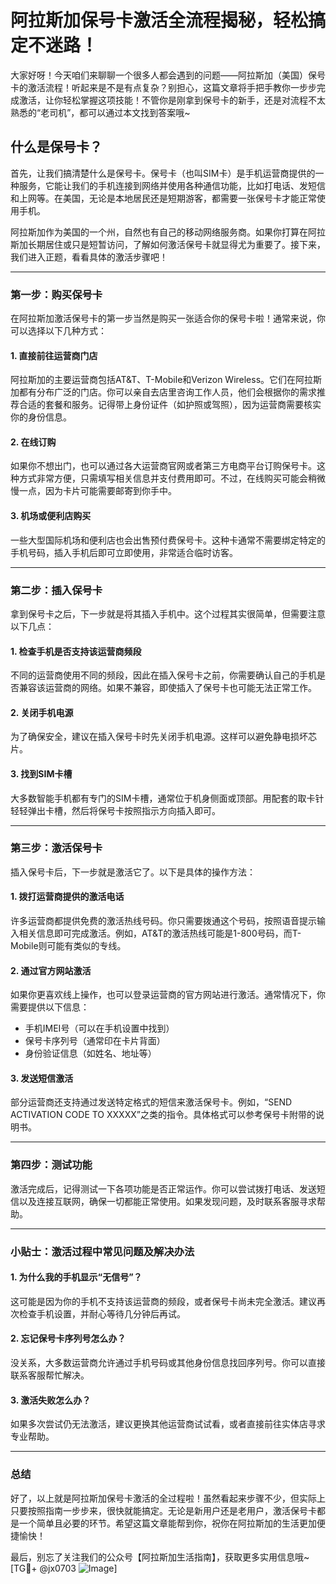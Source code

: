 # 阿拉斯加保号卡激活全流程揭秘，轻松搞定不迷路！

大家好呀！今天咱们来聊聊一个很多人都会遇到的问题——阿拉斯加（美国）保号卡的激活流程！听起来是不是有点复杂？别担心，这篇文章将手把手教你一步步完成激活，让你轻松掌握这项技能！不管你是刚拿到保号卡的新手，还是对流程不太熟悉的“老司机”，都可以通过本文找到答案哦~

## 什么是保号卡？

首先，让我们搞清楚什么是保号卡。保号卡（也叫SIM卡）是手机运营商提供的一种服务，它能让我们的手机连接到网络并使用各种通信功能，比如打电话、发短信和上网等。在美国，无论是本地居民还是短期游客，都需要一张保号卡才能正常使用手机。

阿拉斯加作为美国的一个州，自然也有自己的移动网络服务商。如果你打算在阿拉斯加长期居住或只是短暂访问，了解如何激活保号卡就显得尤为重要了。接下来，我们进入正题，看看具体的激活步骤吧！

---

### 第一步：购买保号卡

在阿拉斯加激活保号卡的第一步当然是购买一张适合你的保号卡啦！通常来说，你可以选择以下几种方式：

#### 1. **直接前往运营商门店**
阿拉斯加的主要运营商包括AT&T、T-Mobile和Verizon Wireless。它们在阿拉斯加都有分布广泛的门店。你可以亲自去店里咨询工作人员，他们会根据你的需求推荐合适的套餐和服务。记得带上身份证件（如护照或驾照），因为运营商需要核实你的身份信息。

#### 2. **在线订购**
如果你不想出门，也可以通过各大运营商官网或者第三方电商平台订购保号卡。这种方式非常方便，只需填写相关信息并支付费用即可。不过，在线购买可能会稍微慢一点，因为卡片可能需要邮寄到你手中。

#### 3. **机场或便利店购买**
一些大型国际机场和便利店也会出售预付费保号卡。这种卡通常不需要绑定特定的手机号码，插入手机后即可立即使用，非常适合临时访客。

---

### 第二步：插入保号卡

拿到保号卡之后，下一步就是将其插入手机中。这个过程其实很简单，但需要注意以下几点：

#### 1. **检查手机是否支持该运营商频段**
不同的运营商使用不同的频段，因此在插入保号卡之前，你需要确认自己的手机是否兼容该运营商的网络。如果不兼容，即使插入了保号卡也可能无法正常工作。

#### 2. **关闭手机电源**
为了确保安全，建议在插入保号卡时先关闭手机电源。这样可以避免静电损坏芯片。

#### 3. **找到SIM卡槽**
大多数智能手机都有专门的SIM卡槽，通常位于机身侧面或顶部。用配套的取卡针轻轻弹出卡槽，然后将保号卡按照指示方向插入即可。

---

### 第三步：激活保号卡

插入保号卡后，下一步就是激活它了。以下是具体的操作方法：

#### 1. **拨打运营商提供的激活电话**
许多运营商都提供免费的激活热线号码。你只需要拨通这个号码，按照语音提示输入相关信息即可完成激活。例如，AT&T的激活热线可能是1-800号码，而T-Mobile则可能有类似的专线。

#### 2. **通过官方网站激活**
如果你更喜欢线上操作，也可以登录运营商的官方网站进行激活。通常情况下，你需要提供以下信息：
   - 手机IMEI号（可以在手机设置中找到）
   - 保号卡序列号（通常印在卡片背面）
   - 身份验证信息（如姓名、地址等）

#### 3. **发送短信激活**
部分运营商还支持通过发送特定格式的短信来激活保号卡。例如，“SEND ACTIVATION CODE TO XXXXX”之类的指令。具体格式可以参考保号卡附带的说明书。

---

### 第四步：测试功能

激活完成后，记得测试一下各项功能是否正常运作。你可以尝试拨打电话、发送短信以及连接互联网，确保一切都能正常使用。如果发现问题，及时联系客服寻求帮助。

---

### 小贴士：激活过程中常见问题及解决办法

#### 1. **为什么我的手机显示“无信号”？**
这可能是因为你的手机不支持该运营商的频段，或者保号卡尚未完全激活。建议再次检查手机设置，并耐心等待几分钟后再试。

#### 2. **忘记保号卡序列号怎么办？**
没关系，大多数运营商允许通过手机号码或其他身份信息找回序列号。你可以直接联系客服帮忙解决。

#### 3. **激活失败怎么办？**
如果多次尝试仍无法激活，建议更换其他运营商试试看，或者直接前往实体店寻求专业帮助。

---

### 总结

好了，以上就是阿拉斯加保号卡激活的全过程啦！虽然看起来步骤不少，但实际上只要按照指南一步步来，很快就能搞定。无论是新用户还是老用户，激活保号卡都是一个简单且必要的环节。希望这篇文章能帮到你，祝你在阿拉斯加的生活更加便捷愉快！

最后，别忘了关注我们的公众号【阿拉斯加生活指南】，获取更多实用信息哦~ [TG💪+ @jx0703 ![Image](https://github.com/user-attachments/assets/dbca1d08-cadb-493c-b0ec-ad6f7a83f270)]